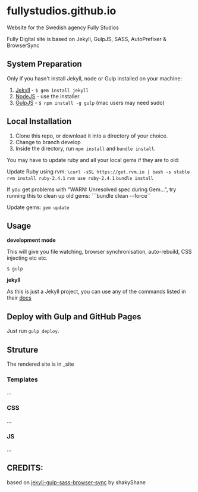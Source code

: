 fullystudios.github.io
=============================
Website for the Swedish agency Fully Studios

Fully Digital site is based on Jekyll, GulpJS, SASS, AutoPrefixer &amp; BrowserSync


## System Preparation
Only if you hasn't install Jekyll, node or Gulp installed on your machine:

1. [Jekyll](http://jekyllrb.com/) - `$ gem install jekyll`
2. [NodeJS](http://nodejs.org) - use the installer.
3. [GulpJS](https://github.com/gulpjs/gulp) - `$ npm install -g gulp` (mac users may need sudo)

## Local Installation

1. Clone this repo, or download it into a directory of your choice.
2. Change to branch develop 
3. Inside the directory, run `npm install` and `bundle install`.

You may have to update ruby and all your local gems if they are to old:

Update Ruby using rvm:
```\curl -sSL https://get.rvm.io | bash -s stable```
```rvm install ruby-2.4.1```
```rvm use ruby-2.4.1```
```bundle install```

If you get problems with "WARN: Unresolved spec during Gem...", try running this to clean up old gems:
```bundle clean --force``

Update gems:
```gem update```
 

## Usage

**development mode**

This will give you file watching, browser synchronisation, auto-rebuild, CSS injecting etc etc.

```shell
$ gulp
```

**jekyll**

As this is just a Jekyll project, you can use any of the commands listed in their [docs](http://jekyllrb.com/docs/usage/)

## Deploy with Gulp and GitHub Pages

Just run `gulp deploy`.


## Struture

The rendered site is in _site

### Templates

...

### CSS

...

### JS

...


## CREDITS:

based on [jekyll-gulp-sass-browser-sync](https://github.com/shakyShane/jekyll-gulp-sass-browser-sync) by shakyShane